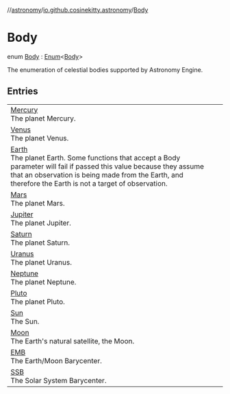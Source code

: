 //[astronomy](../../../index.md)/[io.github.cosinekitty.astronomy](../index.md)/[Body](index.md)

# Body

enum [Body](index.md) : [Enum](https://kotlinlang.org/api/latest/jvm/stdlib/kotlin/-enum/index.html)&lt;[Body](index.md)&gt; 

The enumeration of celestial bodies supported by Astronomy Engine.

## Entries

| | |
|---|---|
| [Mercury](-mercury/index.md)<br>The planet Mercury. |
| [Venus](-venus/index.md)<br>The planet Venus. |
| [Earth](-earth/index.md)<br>The planet Earth. Some functions that accept a Body parameter will fail if passed this value because they assume that an observation is being made from the Earth, and therefore the Earth is not a target of observation. |
| [Mars](-mars/index.md)<br>The planet Mars. |
| [Jupiter](-jupiter/index.md)<br>The planet Jupiter. |
| [Saturn](-saturn/index.md)<br>The planet Saturn. |
| [Uranus](-uranus/index.md)<br>The planet Uranus. |
| [Neptune](-neptune/index.md)<br>The planet Neptune. |
| [Pluto](-pluto/index.md)<br>The planet Pluto. |
| [Sun](-sun/index.md)<br>The Sun. |
| [Moon](-moon/index.md)<br>The Earth's natural satellite, the Moon. |
| [EMB](-e-m-b/index.md)<br>The Earth/Moon Barycenter. |
| [SSB](-s-s-b/index.md)<br>The Solar System Barycenter. |

